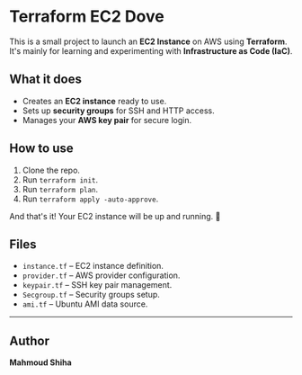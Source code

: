 # Terraform EC2 Dove

This is a small project to launch an **EC2 Instance** on AWS using **Terraform**.  
It's mainly for learning and experimenting with **Infrastructure as Code (IaC)**.  

## What it does
- Creates an **EC2 instance** ready to use.  
- Sets up **security groups** for SSH and HTTP access.  
- Manages your **AWS key pair** for secure login.  

## How to use
1. Clone the repo.  
2. Run `terraform init`.  
3. Run `terraform plan`.  
4. Run `terraform apply -auto-approve`.  

And that's it! Your EC2 instance will be up and running. 🚀

## Files
- `instance.tf` – EC2 instance definition.  
- `provider.tf` – AWS provider configuration.  
- `keypair.tf` – SSH key pair management.  
- `Secgroup.tf` – Security groups setup.  
- `ami.tf` – Ubuntu AMI data source.

---

## Author
**Mahmoud Shiha** 

